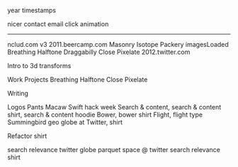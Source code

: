 
year timestamps

nicer contact email click animation

---

nclud.com v3
2011.beercamp.com
Masonry
Isotope
Packery
imagesLoaded
Breathing Halftone
Draggabilly
Close Pixelate
2012.twitter.com

Intro to 3d transforms



Work
Projects
  Breathing Halftone
  Close Pixelate
  
Writing


Logos
  Pants
  Macaw Swift
  hack week
  Search & content, search & content shirt, search & content hoodie
  Bower, bower shirt
  Flight, flight type
  Summingbird
  geo globe at Twitter, shirt
  
Refactor shirt


search relevance
twitter globe
parquet
space @ twitter
search relevance shirt

